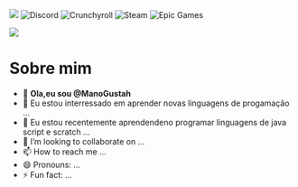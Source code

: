 <!---especial repositorio sobre o github --->
![](https://64.media.tumblr.com/ba0133d53401fb2939826d3e200dfc15/18a0513953268126-4b/s540x810/d999ccae335306fe9ddcc0e0cab5bb0dc06e026a.gif)
![Discord](https://img.shields.io/badge/Discord-%235865F2.svg?style=for-the-badge&logo=discord&logoColor=white)  ![Crunchyroll](https://img.shields.io/badge/Crunchyroll-F47521?style=for-the-badge&logo=crunchyroll&logoColor=white) ![Steam](https://img.shields.io/badge/steam-%23000000.svg?style=for-the-badge&logo=steam&logoColor=white)  ![Epic Games](https://img.shields.io/badge/epicgames-%23313131.svg?style=for-the-badge&logo=epicgames&logoColor=white)
<!---comentario,sere para esconder ou ocultar dados --->
![](https://64.media.tumblr.com/ab910ca35dcebddbf067c40b07ef2263/fa477392dba6bbe1-a7/s540x810/3eab3cdace0d2924b3f167ae2c77291afa388b87.gif)

# Sobre mim
- 👋 **Ola,eu sou @ManoGustah**
- 👀 Eu estou interressado em aprender novas linguagens de progamação ...
- 🌱 Eu estou recentemente aprendendeno programar linguagens de java script e scratch ...
- 💞️ I’m looking to collaborate on ...
- 📫 How to reach me ...
- 😄 Pronouns: ...
- ⚡ Fun fact: ...

<!---
ManoGustah/ManoGustah is a ✨ special ✨ repository because its `README.md` (this file) appears on your GitHub profile.
You can click the Preview link to take a look at your changes.
--->
